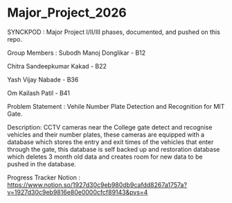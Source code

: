 # Major_Project_2026
SYNCKPOD : Major Project I/II/III phases, documented, and pushed on this repo.

Group Members :
Subodh Manoj Donglikar - B12

Chitra Sandeepkumar Kakad - B22

Yash Vijay Nabade - B36

Om Kailash Patil - B41

Problem Statement : Vehile Number Plate Detection and Recognition for MIT Gate.

Description: CCTV cameras near the College gate detect and recognise vehicles and their number plates, these
cameras are equipped with a database which stores the entry and exit times of the vehicles that enter through the gate,
this database is self backed up and restoration database which deletes 3 month old data and creates room for new data to be pushed in the database.

Progress Tracker Notion : https://www.notion.so/1927d30c9eb980db9cafdd8267a1757a?v=1927d30c9eb9816e80e0000cfcf89143&pvs=4

